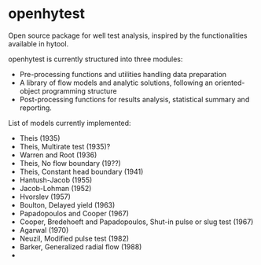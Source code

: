 # openhytest
Open source package for well test analysis, inspired by the functionalities available in hytool.

openhytest is currently structured into three modules:
- Pre-processing functions and utilities handling data preparation
- A library of flow models and analytic solutions, following an oriented-object programming structure
- Post-processing functions for results analysis, statistical summary and reporting.

List of models currently implemented:
- Theis (1935)
- Theis, Multirate test (1935)?
- Warren and Root (1936)
- Theis, No flow boundary (19??)
- Theis, Constant head boundary (1941)
- Hantush-Jacob (1955)
- Jacob-Lohman (1952)
- Hvorslev (1957)
- Boulton, Delayed yield (1963)
- Papadopoulos and Cooper (1967)
- Cooper, Bredehoeft and Papadopoulos, Shut-in pulse or slug test (1967) 
- Agarwal (1970)
- Neuzil, Modified pulse test (1982)
- Barker, Generalized radial flow (1988)
- 
